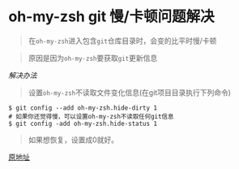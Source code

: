 # oh-my-zsh git 慢/卡顿问题解决

> 在`oh-my-zsh`进入包含`git`仓库目录时，会变的比平时慢/卡顿

> 原因是因为`oh-my-zsh`要获取`git`更新信息

*解决办法*

> 设置`oh-my-zsh`不读取文件变化信息(在git项目目录执行下列命令)

```
$ git config --add oh-my-zsh.hide-dirty 1
# 如果你还觉得慢，可以设置oh-my-zsh不读取任何git信息
$ git config -add oh-my-zsh.hide-status 1

```
> 如果想恢复，设置成0就好。

[原地址](http://jianshu.com/p/bc4b8131db05) 
